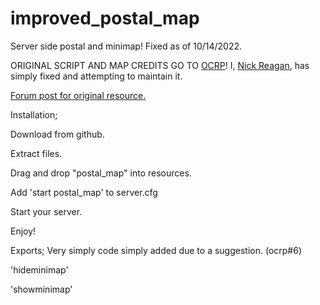 # improved_postal_map
Server side postal and minimap! Fixed as of 10/14/2022.

ORIGINAL SCRIPT AND MAP CREDITS GO TO [OCRP](https://github.com/ocrp)! I, [Nick Reagan](https://github.com/NickReagan), has simply fixed and attempting to maintain it.

[Forum post for original resource.](https://forum.cfx.re/t/ocrp-postal-and-minimap-server-side/992775/74)

Installation;

Download from github.

Extract files.

Drag and drop "postal_map" into resources.

Add 'start postal_map' to server.cfg

Start your server.

Enjoy!

Exports;
Very simply code simply added due to a suggestion. (ocrp#6)

'hideminimap'

'showminimap'
